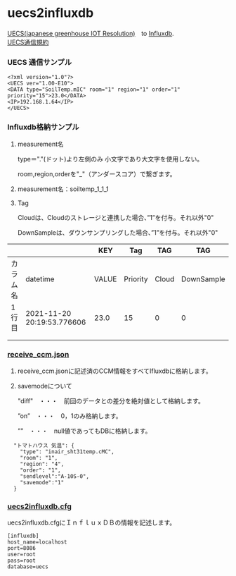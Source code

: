 # uecs2influxdb
[UECS(japanese greenhouse IOT Resolution)](https://uecs.jp/)　to [Influxdb](https://www.influxdata.com/).  
[UECS通信規約](https://uecs.jp/uecs/kiyaku/UECSStandard100_E10.pdf)

### UECS 通信サンプル

```
<?xml version="1.0"?> 
<UECS ver="1.00-E10"> 
<DATA type="SoilTemp.mIC" room="1" region="1" order="1" priority="15">23.0</DATA> 
<IP>192.168.1.64</IP> 
</UECS>
```

### Influxdb格納サンプル

1. measurement名

   type＝"."(ドット)より左側のみ 小文字であり大文字を使用しない。

   room,region,orderを"_"（アンダースコア）で繋ぎます。

2. measurement名：soiltemp_1_1_1

3. Tag

   Cloudは、Cloudのストレージと連携した場合、”1”を付与。それ以外"0"

   DownSampleは、ダウンサンプリングした場合、”1”を付与。それ以外"0"

|          |                            | KEY   | Tag      | TAG   | TAG        |
| -------- | -------------------------- | ----- | -------- | ----- | ---------- |
| カラム名 | datetime                   | VALUE | Priority | Cloud | DownSample |
| 1行目      | 2021-11-20 20:19:53.776606 | 23.0  | 15       | 0     | 0          |
|          |                            |       |          |       |            |
|          |                            |       |          |       |            |


### [receive_ccm.json](https://github.com/y-ookuma/uecs2influxdb/blob/main/receive_ccm.json)

1. receive_ccm.jsonに記述済のCCM情報をすべてIfluxdbに格納します。

2. savemodeについて

   "diff"　・・・　前回のデータとの差分を絶対値として格納します。

   ”on”　・・・　0，1のみ格納します。

   ””　・・・　null値であってもDBに格納します。

```
  "トマトハウス 気温": {
    "type": "inair_sht31temp.cMC",
    "room": "1",
    "region": "4",
    "order": "1",
    "sendlevel":"A-10S-0",
    "savemode":"1"
  }
```



### [uecs2influxdb.cfg](https://github.com/y-ookuma/uecs2influxdb/blob/main/uecs2influxdb.cfg)

uecs2influxdb.cfgにＩｎｆｌｕｘＤＢの情報を記述します。

```
[influxdb]
host_name=localhost
port=8086
user=root
pass=root
database=uecs
```


